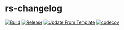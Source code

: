# rs-changelog
[![Build](https://github.com/infra-blocks/rs-changelog/actions/workflows/build.yml/badge.svg)](https://github.com/infra-blocks/rs-changelog/actions/workflows/build.yml)
[![Release](https://github.com/infra-blocks/rs-changelog/actions/workflows/release.yml/badge.svg)](https://github.com/infra-blocks/rs-changelog/actions/workflows/release.yml)
[![Update From Template](https://github.com/infra-blocks/rs-changelog/actions/workflows/update-from-template.yml/badge.svg)](https://github.com/infra-blocks/rs-changelog/actions/workflows/update-from-template.yml)
[![codecov](https://codecov.io/gh/infra-blocks/rs-changelog/graph/badge.svg?token=XFP3KC9OBA)](https://codecov.io/gh/infra-blocks/rs-changelog)
